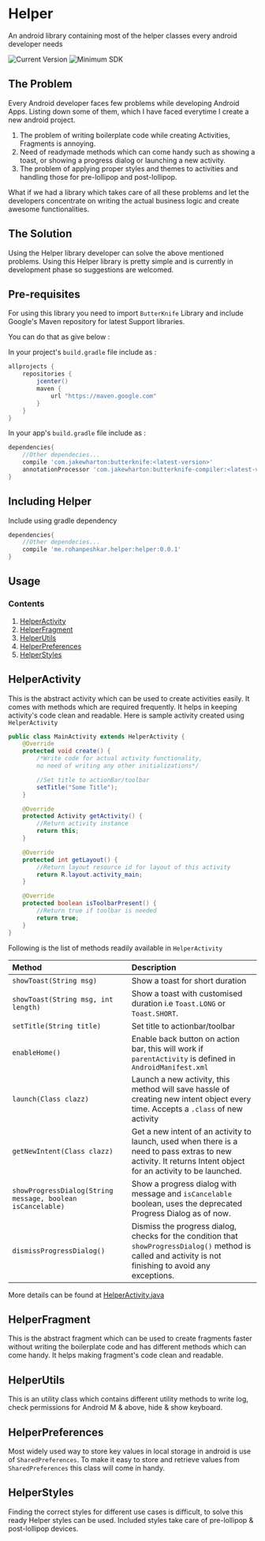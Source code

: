 # Helper
An android library containing most of the helper classes every android developer needs

![Current Version](https://img.shields.io/badge/currentVersion-0.0.1-green.svg)   ![Minimum SDK](https://img.shields.io/badge/minSdkVersion-14-orange.svg)

## The Problem
Every Android developer faces few problems while developing Android Apps. Listing down some of them, which I have faced everytime I create a new android project. 

1. The problem of writing boilerplate code while creating Activities, Fragments is annoying. 
2. Need of readymade methods which can come handy such as showing a toast, or showing a progress dialog or launching a new activity.
3. The problem of applying proper styles and themes to activities and handling those for pre-lollipop and post-lollipop.

What if we had a library which takes care of all these problems and let the developers concentrate on writing the actual business logic and create awesome functionalities.

## The Solution

Using the Helper library developer can solve the above mentioned problems. Using this Helper library is pretty simple and is currently in development phase so suggestions are welcomed.

## Pre-requisites

For using this library you need to import `ButterKnife` Library and include Google's Maven repository for latest Support libraries.

You can do that as give below :

In your project's `build.gradle` file include as :
```gradle
allprojects {
    repositories {
        jcenter()
        maven {
            url "https://maven.google.com"
        }
    }
}
```
In your app's `build.gradle` file include as :
```gradle
dependencies{
    //Other dependecies...
    compile 'com.jakewharton:butterknife:<latest-version>'
    annotationProcessor 'com.jakewharton:butterknife-compiler:<latest-version>'
}
```

## Including Helper

Include using gradle dependency
```gradle
dependencies{
    //Other dependecies...
    compile 'me.rohanpeshkar.helper:helper:0.0.1'
}
```

## Usage

### Contents

1. [HelperActivity](https://github.com/rohan2817/Helper#helperactivity)
2. [HelperFragment](https://github.com/rohan2817/Helper#helperfragment)
3. [HelperUtils](https://github.com/rohan2817/Helper#helperutils)
4. [HelperPreferences](https://github.com/rohan2817/Helper#helperpreferences)
5. [HelperStyles](https://github.com/rohan2817/Helper#helperstyles)

## HelperActivity

This is the abstract activity which can be used to create activities easily. It comes with methods which are required frequently. It helps in keeping activity's code clean and readable.
Here is sample activity created using `HelperActivity`

```java
public class MainActivity extends HelperActivity {
    @Override
    protected void create() {
        /*Write code for actual activity functionality,
        no need of writing any other initializations*/

        //Set title to actionBar/toolbar
        setTitle("Some Title");
    }

    @Override
    protected Activity getActivity() {
        //Return activity instance
        return this;
    }

    @Override
    protected int getLayout() {
        //Return layout resource id for layout of this activity
        return R.layout.activity_main;
    }

    @Override
    protected boolean isToolbarPresent() {
        //Return true if toolbar is needed
        return true;
    }
}
```

Following is the list of methods readily available in `HelperActivity`

| Method        | Description   |
| :------------- |:-------------| 
|`showToast(String msg)`      | Show a toast for short duration | 
|`showToast(String msg, int length)`      | Show a toast with customised duration i.e `Toast.LONG` or `Toast.SHORT`.      | 
|`setTitle(String title)` | Set title to actionbar/toolbar      |
|`enableHome()`| Enable back button on action bar, this will work if `parentActivity` is defined in `AndroidManifest.xml` |
|`launch(Class clazz)` | Launch a new activity, this method will save hassle of creating new intent object every time. Accepts a `.class` of new activity |
| `getNewIntent(Class clazz)`|Get a new intent of an activity to launch, used when there is a need to pass extras to new activity. It returns Intent object for an activity to be launched.|
|`showProgressDialog(String message, boolean isCancelable)` | Show a progress dialog with message and `isCancelable` boolean, uses the deprecated Progress Dialog as of now.|
|`dismissProgressDialog()` | Dismiss the progress dialog, checks for the condition that `showProgressDialog()` method is called and activity is not finishing to avoid any exceptions.|

More details can be found at [HelperActivity.java](https://github.com/rohan2817/Helper/blob/master/helper/src/main/java/me/rohanpeshkar/helper/HelperActivity.java)

## HelperFragment

This is the abstract fragment which can be used to create fragments faster without writing the boilerplate code and has different methods which can come handy. It helps making fragment's code clean and readable.

## HelperUtils

This is an utility class which contains different utility methods to write log, check permissions for Android M & above, hide & show keyboard.

## HelperPreferences

Most widely used way to store key values in local storage in android is use of `SharedPreferences`. To make it easy to store and retrieve values from `SharedPreferences` this class will come in handy.

## HelperStyles

Finding the correct styles for different use cases is difficult, to solve this ready Helper styles can be used. Included styles take care of pre-lollipop & post-lollipop devices.






